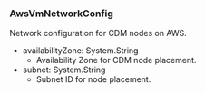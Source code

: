 ### AwsVmNetworkConfig
Network configuration for CDM nodes on AWS.

- availabilityZone: System.String
  - Availability Zone for CDM node placement.
- subnet: System.String
  - Subnet ID for node placement.
